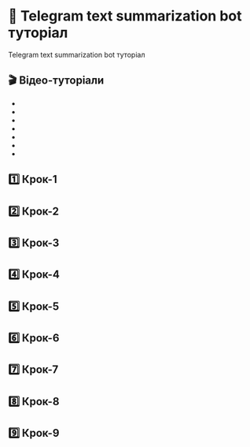 # 🤖 Telegram text summarization bot туторіал
Telegram text summarization bot туторіал

## 🎬 Відео-туторіали
*
*
*
*
*
*
*

## 1️⃣ Крок-1
## 2️⃣ Крок-2
## 3️⃣ Крок-3
## 4️⃣ Крок-4
## 5️⃣ Крок-5
## 6️⃣ Крок-6
## 7️⃣ Крок-7
## 8️⃣ Крок-8
## 9️⃣ Крок-9

